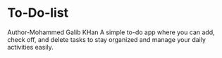# To-Do-list
Author-Mohammed Galib KHan
A simple to-do app where you can add, check off, and delete tasks to stay organized and manage your daily activities easily.
